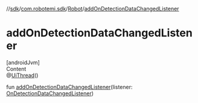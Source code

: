 //[sdk](../../../index.md)/[com.robotemi.sdk](../index.md)/[Robot](index.md)/[addOnDetectionDataChangedListener](add-on-detection-data-changed-listener.md)



# addOnDetectionDataChangedListener  
[androidJvm]  
Content  
@[UiThread](https://developer.android.com/reference/kotlin/androidx/annotation/UiThread.html)()  
  
fun [addOnDetectionDataChangedListener](add-on-detection-data-changed-listener.md)(listener: [OnDetectionDataChangedListener](../../com.robotemi.sdk.listeners/-on-detection-data-changed-listener/index.md))  



